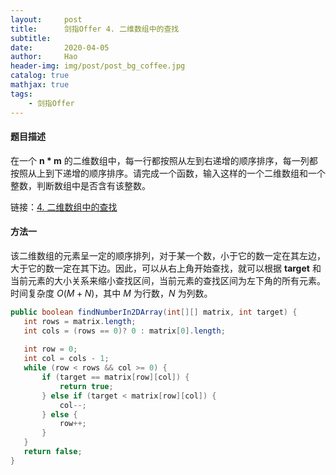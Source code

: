 ```yaml
---
layout:     post
title:      剑指Offer 4. 二维数组中的查找
subtitle:   
date:       2020-04-05
author:     Hao
header-img: img/post/post_bg_coffee.jpg
catalog: true
mathjax: true
tags:
    - 剑指Offer
---
```


#### 题目描述

在一个 **n * m** 的二维数组中，每一行都按照从左到右递增的顺序排序，每一列都按照从上到下递增的顺序排序。请完成一个函数，输入这样的一个二维数组和一个整数，判断数组中是否含有该整数。

链接：[4. 二维数组中的查找](https://leetcode-cn.com/problems/er-wei-shu-zu-zhong-de-cha-zhao-lcof)

#### 方法一

该二维数组的元素呈一定的顺序排列，对于某一个数，小于它的数一定在其左边，大于它的数一定在其下边。因此，可以从右上角开始查找，就可以根据 **target** 和当前元素的大小关系来缩小查找区间，当前元素的查找区间为左下角的所有元素。时间复杂度 $O(M + N)$，其中 $M$ 为行数，$N$ 为列数。

```java
public boolean findNumberIn2DArray(int[][] matrix, int target) {
   int rows = matrix.length;
   int cols = (rows == 0)? 0 : matrix[0].length;
   
   int row = 0;
   int col = cols - 1;
   while (row < rows && col >= 0) {
       if (target == matrix[row][col]) {
           return true;
       } else if (target < matrix[row][col]) {
           col--;
       } else {
           row++;
       }
   }
   return false;
}
```
